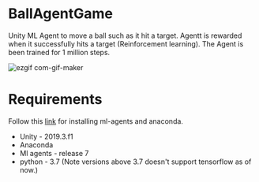 # BallAgentGame
Unity ML Agent to move a ball such as it hit a target. Agentt is rewarded when it successfully hits a target (Reinforcement learning). The Agent is been trained for 1 million steps.

![ezgif com-gif-maker](https://user-images.githubusercontent.com/30196830/95733959-7e685700-0ca0-11eb-883c-c128c7e5a30e.gif)


# Requirements
Follow this [link](https://learn.unity.com/tutorial/ml-agents-and-anaconda-setup?uv=2019.3&projectId=5e2ebcb5edbc2a18109645ca#5e2ebf39edbc2a7ed1705ff0)  for installing ml-agents and anaconda.
- Unity - 2019.3.f1
- Anaconda 
- Ml agents -  release 7
- python - 3.7 (Note versions above 3.7 doesn't support tensorflow as of now.)

